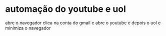 # automação do youtube e uol
 abre o navegador clica na conta do gmail e abre o youtube e depois o uol e minimiza o navegador
